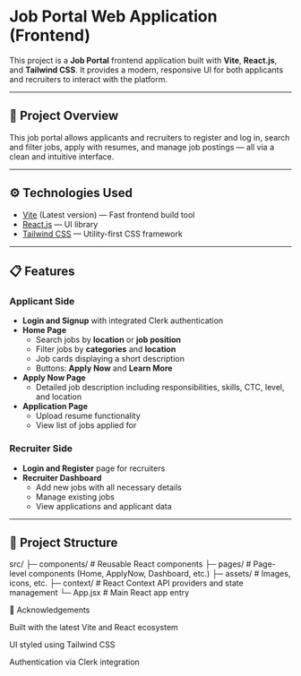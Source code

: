 # Job Portal Web Application (Frontend)

This project is a **Job Portal** frontend application built with **Vite**, **React.js**, and **Tailwind CSS**. It provides a modern, responsive UI for both applicants and recruiters to interact with the platform.

---

## 🚀 Project Overview

This job portal allows applicants and recruiters to register and log in, search and filter jobs, apply with resumes, and manage job postings — all via a clean and intuitive interface.

---

## ⚙️ Technologies Used

- [Vite](https://vitejs.dev/) (Latest version) — Fast frontend build tool  
- [React.js](https://reactjs.org/) — UI library  
- [Tailwind CSS](https://tailwindcss.com/) — Utility-first CSS framework  

---

## 📋 Features

### Applicant Side

- **Login and Signup** with integrated Clerk authentication  
- **Home Page**  
  - Search jobs by **location** or **job position**  
  - Filter jobs by **categories** and **location**  
  - Job cards displaying a short description  
  - Buttons: **Apply Now** and **Learn More**  
- **Apply Now Page**  
  - Detailed job description including responsibilities, skills, CTC, level, and location  
- **Application Page**  
  - Upload resume functionality  
  - View list of jobs applied for  

### Recruiter Side

- **Login and Register** page for recruiters  
- **Recruiter Dashboard**  
  - Add new jobs with all necessary details  
  - Manage existing jobs  
  - View applications and applicant data  

---

## 📁 Project Structure

src/
├─ components/ # Reusable React components
├─ pages/ # Page-level components (Home, ApplyNow, Dashboard, etc.)
├─ assets/ # Images, icons, etc.
├─ context/ # React Context API providers and state management
└─ App.jsx # Main React app entry


🙏 Acknowledgements

 Built with the latest Vite and React ecosystem

 UI styled using Tailwind CSS

  Authentication via Clerk integration